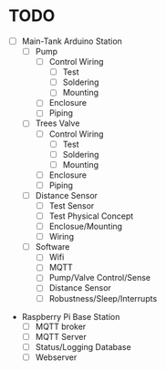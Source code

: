 # TODO

- [ ] Main-Tank Arduino Station
  - [ ] Pump
    - [ ] Control Wiring
      - [ ] Test
      - [ ] Soldering
      - [ ] Mounting
    - [ ] Enclosure
    - [ ] Piping
  - [ ] Trees Valve
    - [ ] Control Wiring
      - [ ] Test
      - [ ] Soldering
      - [ ] Mounting
    - [ ] Enclosure
    - [ ] Piping
  - [ ] Distance Sensor
    - [ ] Test Sensor
    - [ ] Test Physical Concept
    - [ ] Enclosue/Mounting
    - [ ] Wiring
  - [ ] Software
    - [ ] Wifi
    - [ ] MQTT
    - [ ] Pump/Valve Control/Sense
    - [ ] Distance Sensor
    - [ ] Robustness/Sleep/Interrupts
  
- Raspberry Pi Base Station
  - [ ] MQTT broker
  - [ ] MQTT Server
  - [ ] Status/Logging Database
  - [ ] Webserver